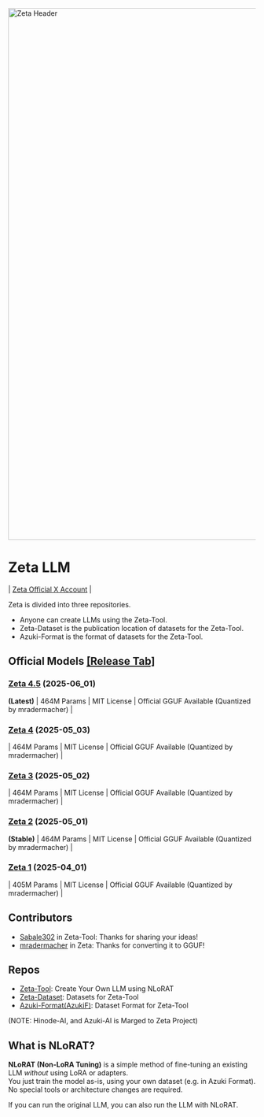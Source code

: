 
<img width="1920" height="1080" alt="Zeta Header" src="https://github.com/user-attachments/assets/c3edf425-5838-4927-91d6-67192cd9c907" />

# Zeta LLM
| [Zeta Official X Account](https://x.com/Zeta_LLM/) |

Zeta is divided into three repositories.

- Anyone can create LLMs using the Zeta-Tool.
- Zeta-Dataset is the publication location of datasets for the Zeta-Tool.
- Azuki-Format is the format of datasets for the Zeta-Tool.

## Official Models [[Release Tab]](https://github.com/DiamondGotCat/Zeta/releases)

### [Zeta 4.5](https://github.com/DiamondGotCat/Zeta/releases/tag/zeta-4.5) (2025-06_01)
**(Latest)** | 464M Params | MIT License | Official GGUF Available (Quantized by mradermacher) |

### [Zeta 4](https://github.com/DiamondGotCat/Zeta/releases/tag/zeta-4) (2025-05_03)
| 464M Params | MIT License | Official GGUF Available (Quantized by mradermacher) |

### [Zeta 3](https://github.com/DiamondGotCat/Zeta/releases/tag/zeta-3) (2025-05_02)
| 464M Params | MIT License | Official GGUF Available (Quantized by mradermacher) |

### [Zeta 2](https://github.com/DiamondGotCat/Zeta/releases/tag/zeta-2) (2025-05_01)
**(Stable)** | 464M Params | MIT License | Official GGUF Available (Quantized by mradermacher) |

### [Zeta 1](https://github.com/DiamondGotCat/Zeta/releases/tag/zeta-1) (2025-04_01)
| 405M Params | MIT License | Official GGUF Available (Quantized by mradermacher) |

## Contributors
- [Sabale302](https://github.com/Sabale302) in Zeta-Tool: Thanks for sharing your ideas!
- [mradermacher](https://huggingface.co/mradermacher) in Zeta: Thanks for converting it to GGUF!

## Repos
- [Zeta-Tool](https://github.com/Zeta-LLM/Zeta-Tool): Create Your Own LLM using NLoRAT
- [Zeta-Dataset](https://github.com/Zeta-LLM/Zeta-Dataset/releases): Datasets for Zeta-Tool
- [Azuki-Format(AzukiF)](https://github.com/DiamondGotCat/Azuki-Format): Dataset Format for Zeta-Tool

(NOTE: Hinode-AI, and Azuki-AI is Marged to Zeta Project)

## What is NLoRAT?

**NLoRAT (Non-LoRA Tuning)** is a simple method of fine-tuning an existing LLM *without* using LoRA or adapters.  
You just train the model as-is, using your own dataset (e.g. in Azuki Format).  
No special tools or architecture changes are required.

If you can run the original LLM, you can also run the LLM with NLoRAT.
